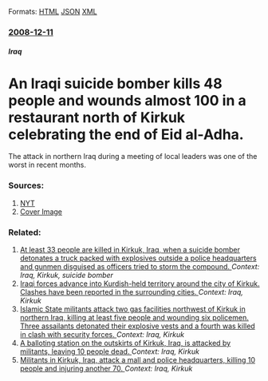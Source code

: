
Formats: [HTML](/news/2008/12/11/an-iraqi-suicide-bomber-kills-48-people-and-wounds-almost-100-in-a-restaurant-north-of-kirkuk-celebrating-the-end-of-eid-al-adha.html)  [JSON](/news/2008/12/11/an-iraqi-suicide-bomber-kills-48-people-and-wounds-almost-100-in-a-restaurant-north-of-kirkuk-celebrating-the-end-of-eid-al-adha.json)  [XML](/news/2008/12/11/an-iraqi-suicide-bomber-kills-48-people-and-wounds-almost-100-in-a-restaurant-north-of-kirkuk-celebrating-the-end-of-eid-al-adha.xml)  

### [2008-12-11](/news/2008/12/11/index.md)

##### Iraq
#  An Iraqi suicide bomber kills 48 people and wounds almost 100 in a restaurant north of Kirkuk celebrating the end of Eid al-Adha. 

The attack in northern Iraq during a meeting of local leaders was one of the worst in recent months.


### Sources:

1. [NYT](https://www.nytimes.com/2008/12/12/world/middleeast/12iraq.html?ref=middleeast)
1. [Cover Image](https://static01.nyt.com/images/2008/12/12/world/middleeast/iraq75.jpg)

### Related:

1. [At least 33 people are killed in Kirkuk, Iraq, when a suicide bomber detonates a truck packed with explosives outside a police headquarters and gunmen disguised as officers tried to storm the compound. ](/news/2013/02/3/at-least-33-people-are-killed-in-kirkuk-iraq-when-a-suicide-bomber-detonates-a-truck-packed-with-explosives-outside-a-police-headquarters.md) _Context: Iraq, Kirkuk, suicide bomber_
2. [Iraqi forces advance into Kurdish-held territory around the city of Kirkuk. Clashes have been reported in the surrounding cities. ](/news/2017/10/15/iraqi-forces-advance-into-kurdish-held-territory-around-the-city-of-kirkuk-clashes-have-been-reported-in-the-surrounding-cities.md) _Context: Iraq, Kirkuk_
3. [Islamic State militants attack two gas facilities northwest of Kirkuk in northern Iraq, killing at least five people and wounding six policemen. Three assailants detonated their explosive vests and a fourth was killed in clash with security forces. ](/news/2016/07/31/islamic-state-militants-attack-two-gas-facilities-northwest-of-kirkuk-in-northern-iraq-killing-at-least-five-people-and-wounding-six-police.md) _Context: Iraq, Kirkuk_
4. [A balloting station on the outskirts of Kirkuk, Iraq, is attacked by militants, leaving 10 people dead. ](/news/2014/04/22/a-balloting-station-on-the-outskirts-of-kirkuk-iraq-is-attacked-by-militants-leaving-10-people-dead.md) _Context: Iraq, Kirkuk_
5. [Militants in Kirkuk, Iraq, attack a mall and police headquarters, killing 10 people and injuring another 70. ](/news/2013/12/5/militants-in-kirkuk-iraq-attack-a-mall-and-police-headquarters-killing-10-people-and-injuring-another-70.md) _Context: Iraq, Kirkuk_
